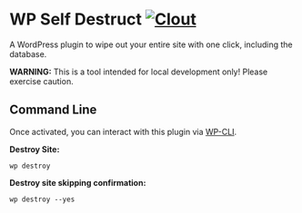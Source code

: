 # WP Self Destruct [![Clout](https://img.shields.io/badge/clout-100%25-green.svg)](https://img.shields.io/badge/clout-100%25-green.svg)
A WordPress plugin to wipe out your entire site with one click, including the database.

**WARNING:** This is a tool intended for local development only! Please exercise caution.

## Command Line

Once activated, you can interact with this plugin via [WP-CLI](http://wp-cli.org/).

**Destroy Site:**

```
wp destroy
```

**Destroy site skipping confirmation:**

```
wp destroy --yes
```
